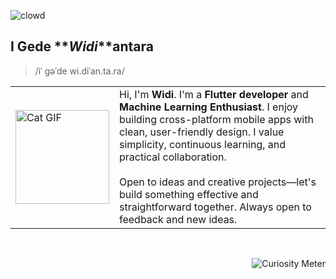 ![clowd](https://github.com/user-attachments/assets/41dbc9a8-2bef-4c03-9527-742c0b71895d)

## I Gede **_Widi_**antara

> /iˈ ɡəˈde wi.diˈan.ta.ra/

<table style="border-collapse: collapse; width: 100%;">
  <tr style="border: none;">
    <td style="border: none; width: 150px;">
      <img src="https://media3.giphy.com/media/v1.Y2lkPTc5MGI3NjExMXVnbjBvM3J2ODRoZXM0cTFvcTBidXRob2dzMjhvZWxwa3V3ZXY0YiZlcD12MV9pbnRlcm5hbF9naWZfYnlfaWQmY3Q9cw/Hi9K3XEl0Llg8AX4Sb/giphy.gif" alt="Cat GIF" width="150" height="auto">
    </td>
    <td style="border: none; vertical-align: top;">
      Hi, I'm <b>Widi</b>. I'm a <b>Flutter developer</b> and <b>Machine Learning Enthusiast</b>. I enjoy building cross-platform mobile apps with clean, user-friendly design. I value simplicity, continuous learning, and practical collaboration.
      <br><br>Open to ideas and creative projects—let's build something effective and straightforward together. Always open to feedback and new ideas.
    </td>
  </tr>
</table>
<br>
<p align="right">
  <img src="https://komarev.com/ghpvc/?username=wawanwidiantara&label=Curiosity+Meter" alt="Curiosity Meter" />
</p>
